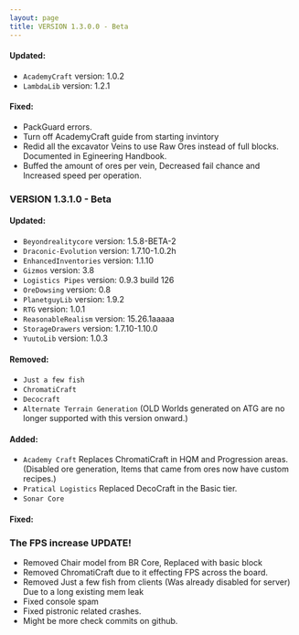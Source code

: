 ```yaml
---
layout: page
title: VERSION 1.3.0.0 - Beta
---
```




#### Updated:

* `AcademyCraft` version: 1.0.2
* `LambdaLib` version: 1.2.1

#### Fixed:

* PackGuard errors.
* Turn off AcademyCraft guide from starting invintory
* Redid all the excavator Veins to use Raw Ores instead of full blocks. Documented in Egineering Handbook.
* Buffed the amount of ores per vein, Decreased fail chance and Increased speed per operation.

### VERSION 1.3.1.0 - Beta

#### Updated:

* `Beyondrealitycore` version: 1.5.8-BETA-2
* `Draconic-Evolution` version: 1.7.10-1.0.2h
* `EnhancedInventories` version: 1.1.10
* `Gizmos` version: 3.8
* `Logistics Pipes` version: 0.9.3 build 126 
* `OreDowsing` version: 0.8
* `PlanetguyLib` version: 1.9.2
* `RTG` version: 1.0.1
* `ReasonableRealism` version: 15.26.1aaaaa
* `StorageDrawers` version: 1.7.10-1.10.0
* `YuutoLib` version: 1.0.3

#### Removed:

* `Just a few fish`
* `ChromatiCraft`
* `Decocraft`
* `Alternate Terrain Generation` (OLD Worlds generated on ATG are no longer supported with this version onward.)

#### Added:

* `Academy Craft` Replaces ChromatiCraft in HQM and Progression areas. (Disabled ore generation, Items that came from ores now have custom recipes.)
* `Pratical Logistics` Replaced DecoCraft in the Basic tier.
* `Sonar Core`

#### Fixed:

### The FPS increase UPDATE!

* Removed Chair model from BR Core, Replaced with basic block
* Removed ChromatiCraft due to it effecting FPS across the board.
* Removed Just a few fish from clients (Was already disabled for server) Due to a long existing mem leak
* Fixed console spam
* Fixed pistronic related crashes.
* Might be more check commits on github.

